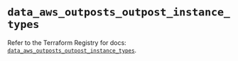 # `data_aws_outposts_outpost_instance_types`

Refer to the Terraform Registry for docs: [`data_aws_outposts_outpost_instance_types`](https://registry.terraform.io/providers/hashicorp/aws/3.76.1/docs/data-sources/outposts_outpost_instance_types).
